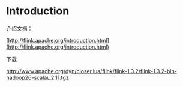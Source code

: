 # Introduction

介绍文档：

[http://flink.apache.org/introduction.html](http://flink.apache.org/introduction.html)

下载

http://www.apache.org/dyn/closer.lua/flink/flink-1.3.2/flink-1.3.2-bin-hadoop26-scala\_2.11.tgz



